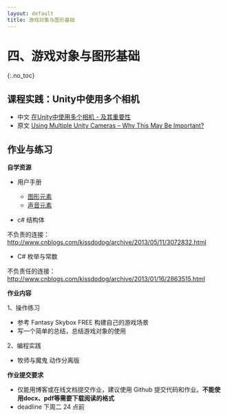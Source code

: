 ```yaml
---
layout: default
title: 游戏对象与图形基础
---
```


# 四、游戏对象与图形基础
{:.no_toc}


## 课程实践：Unity中使用多个相机

* 中文 [在Unity中使用多个相机 - 及其重要性](http://www.manew.com/thread-47076-1-1.html)
* 原文 [Using Multiple Unity Cameras – Why This May Be Important?](http://blog.theknightsofunity.com/using-multiple-unity-cameras-why-this-may-be-important/)

## 作业与练习

**自学资源**

* 用户手册 
    - [图形元素](https://docs.unity3d.com/Manual/GraphicsOverview.html)
    - [声音元素](https://docs.unity3d.com/Manual/AudioOverview.html)

* c# 结构体

不负责的连接： http://www.cnblogs.com/kissdodog/archive/2013/05/11/3072832.html

* C# 枚举与常数

不负责任的连接： http://www.cnblogs.com/kissdodog/archive/2013/01/16/2863515.html

**作业内容**

1、操作练习

* 参考  Fantasy Skybox FREE 构建自己的游戏场景
* 写一个简单的总结，总结游戏对象的使用

2、编程实践

* 牧师与魔鬼 动作分离版

**作业提交要求**

* 仅能用博客或在线文档提交作业，建议使用 Github 提交代码和作业。**不能使用docx、pdf等需要下载阅读的格式**
* deadline 下周二 24 点前



